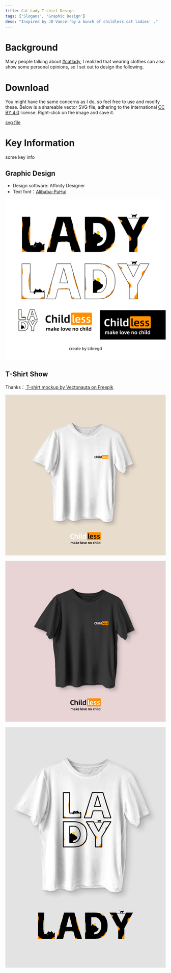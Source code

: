 ```yaml
---
title: Cat Lady T-shirt Design
tags: ['Slogans', 'Graphic Design']
desc: "Inspired by JD Vance:'by a bunch of childless cat ladies' ."
---
```


# Background

Many people talking about [#catlady](https://x.com/hashtag/catlady), I realized that wearing clothes can also show some personal opinions, so I set out to design the following.

# Download

You might have the same concerns as I do, so feel free to use and modify these. Below is a shareable vector SVG file, adhering to the international [CC BY 4.0](https://creativecommons.org/licenses/by/4.0/) license. Right-click on the image and save it.

[svg file](https://raw.githubusercontent.com/libregd/libregd.github.io/main/resources/childless-cat-lady-by-libregd.svg)  

# Key Information

some key info

## Graphic Design

- Design software: Affinity Designer
- Text font：[Alibaba-PuHui](https://www.alibabafonts.com/#/font) 

![0](./pic/007.png)

## T-Shirt Show

Thanks：[ T-shirt mockup by Vectonauta on Freepik](https://www.freepik.com/free-psd/black-white-tshirts-transparent-background_78568037.htm#fromView=search&page=1&position=1&uuid=ce204224-db5a-46b3-87cf-893edb8feb13)

![1](./pic/004.png)

![2](./pic/005.png)

![3](./pic/006.png)



